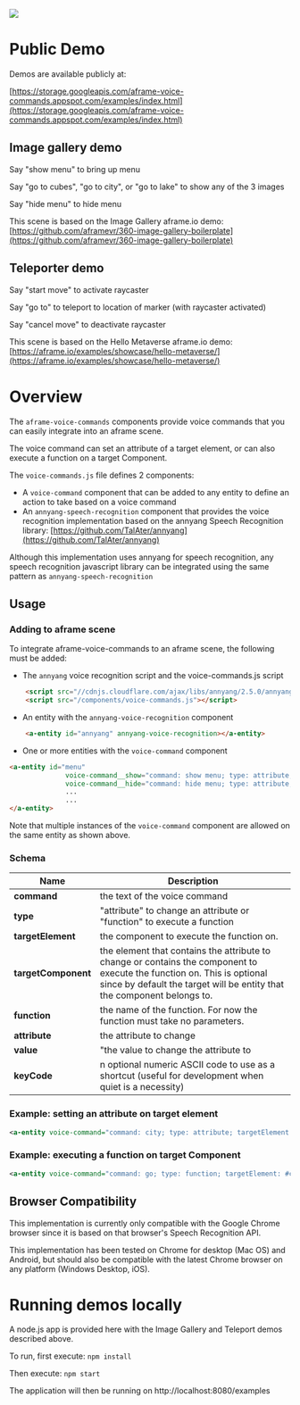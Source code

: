 

![](https://storage.googleapis.com/aframe-voice-commands.appspot.com/images/show_hide_menu.png)

# Public Demo

Demos are available publicly at:

[https://storage.googleapis.com/aframe-voice-commands.appspot.com/examples/index.html](https://storage.googleapis.com/aframe-voice-commands.appspot.com/examples/index.html)
 
## Image gallery demo

Say "show menu" to bring up menu

Say "go to cubes", "go to city", or "go to lake" to show any of the 3 images

Say "hide menu" to hide menu

This scene is based on the Image Gallery aframe.io demo:  [https://github.com/aframevr/360-image-gallery-boilerplate](https://github.com/aframevr/360-image-gallery-boilerplate)

## Teleporter demo

Say "start move" to activate raycaster

Say "go to" to teleport to location of marker (with raycaster activated)

Say "cancel move" to deactivate raycaster

This scene is based on the Hello Metaverse aframe.io demo: [https://aframe.io/examples/showcase/hello-metaverse/](https://aframe.io/examples/showcase/hello-metaverse/)

# Overview

The `aframe-voice-commands` components provide voice commands that you can easily integrate into an aframe scene. 

The voice command can set an attribute of a target element, or can also execute a function on a target Component.

The `voice-commands.js` file defines 2 components:

* A `voice-command` component that can be added to any entity to define an action to take based on a voice command
* An `annyang-speech-recognition` component that provides the voice recognition implementation based on the annyang Speech Recognition library:  [https://github.com/TalAter/annyang](https://github.com/TalAter/annyang)

Although this implementation uses annyang for speech recognition, any speech recognition javascript library can be integrated using the same pattern as `annyang-speech-recognition`

## Usage

### Adding to aframe scene

To integrate aframe-voice-commands to an aframe scene, the following must be added:

* The `annyang` voice recognition script and the voice-commands.js script
```html
    <script src="//cdnjs.cloudflare.com/ajax/libs/annyang/2.5.0/annyang.min.js"></script>
    <script src="/components/voice-commands.js"></script>
```

* An entity with the `annyang-voice-recognition` component
```html
    <a-entity id="annyang" annyang-voice-recognition></a-entity>
```

* One or more entities with the `voice-command` component
```html
<a-entity id="menu"
              voice-command__show="command: show menu; type: attribute; attribute: visible; value: true;"
              voice-command__hide="command: hide menu; type: attribute; attribute: visible; value: false;">
              ...
              ...
</a-entity>
```
Note that multiple instances of the `voice-command` component are allowed on the same entity as shown above.

### Schema

| Name  | Description |
| ------------- | ------------- |
| **command**   | the text of the voice command  |
| **type**  | "attribute" to change an attribute or "function" to execute a function  |
| **targetElement**  | the component to execute the function on. |
| **targetComponent**  | the element that contains the attribute to change or contains the component to execute the function on.   This is optional since by default the target will be entity that the component belongs to.  |
| **function**  | the name of the function.  For now the function must take no parameters.  |
| **attribute**  |the attribute to change  |
| **value**  | "the value to change the attribute to  |
| **keyCode**  | n optional numeric ASCII code to use as a shortcut (useful for development when quiet is a necessity)  |
        

### Example: setting an attribute on target element

```xml
<a-entity voice-command="command: city; type: attribute; targetElement: #image-360; attribute: src; value: #city;"></a-entity>
```
### Example: executing a function on target Component

```xml
<a-entity voice-command="command: go; type: function; targetElement: #cursor; targetComponent: teleporter; function: teleport; keyCode: 13"></a-entity>
```

## Browser Compatibility

This implementation is currently only compatible with the Google Chrome browser since it is based on that browser's Speech Recognition API. 

This implementation has been tested on Chrome for desktop (Mac OS) and Android, but should also be compatible with the latest Chrome browser on any platform (Windows Desktop, iOS).


# Running demos locally

A node.js app is provided here with the Image Gallery and Teleport demos described above. 
 
To run, first execute:  `npm install`

Then execute: `npm start`

The application will then be running on http://localhost:8080/examples
